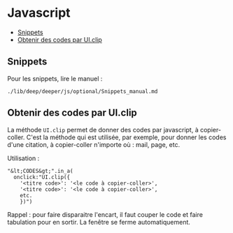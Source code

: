 # Javascript

* [Snippets](#snippetspourvue)
* [Obtenir des codes par UI.clip](#uiclip)


<a name='snippetspourvue'></a>

## Snippets

Pour les snippets, lire le manuel :

    ./lib/deep/deeper/js/optional/Snippets_manual.md

<a name='uiclip'></a>

## Obtenir des codes par UI.clip

La méthode `UI.clip` permet de donner des codes par javascript, à copier-coller. C'est la méthode qui est utilisée, par exemple, pour donner les codes d'une citation, à copier-coller n'importe où : mail, page, etc.

Utilisation :

    "&lt;CODES&gt;".in_a(
      onclick:"UI.clip({
        '<titre code>': '<le code à copier-coller>',
        '<titre code>': '<le code à copier-coller>',
        etc.
        })")

Rappel : pour faire disparaitre l'encart, il faut couper le code et faire tabulation pour en sortir. La fenêtre se ferme automatiquement.
